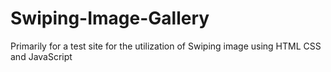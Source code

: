 # Swiping-Image-Gallery
Primarily for a test site for the utilization of Swiping image using HTML CSS and JavaScript
